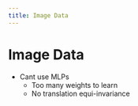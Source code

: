 ```yaml
---
title: Image Data
---
```


# Image Data
- Cant use MLPs 
	- Too many weights to learn
	- No translation equi-invariance






